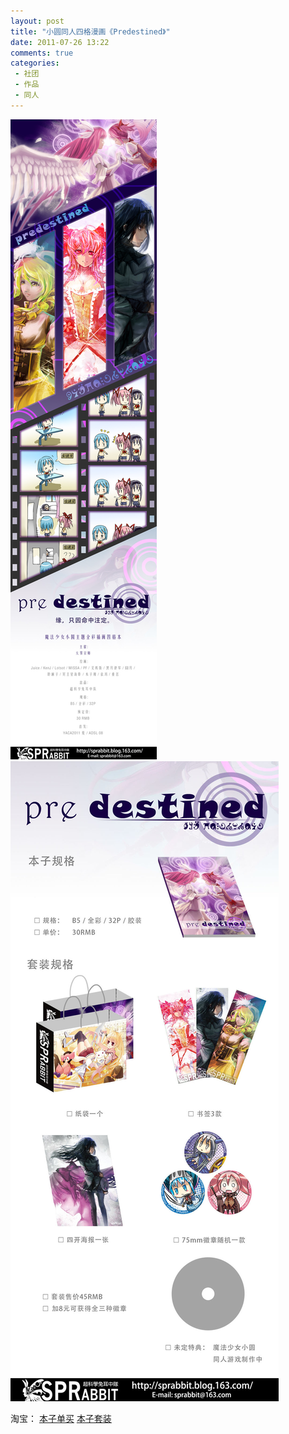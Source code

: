 ```yaml
---
layout: post
title: "小圆同人四格漫画《Predestined》"
date: 2011-07-26 13:22
comments: true
categories:
 - 社团
 - 作品
 - 同人
---
```


<img src="/images/predestined_poster.jpg" alt="Prestined 宣传"/>
<img src="/images/predestined_set.jpg" alt="Prestined 套装"/>

淘宝：
<a href="http://item.taobao.com/item.htm?id=12290433965">本子单买</a>
<a href="http://item.taobao.com/item.htm?id=12288922556">本子套装</a>
